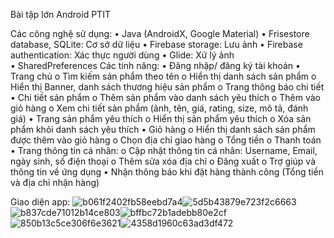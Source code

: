 Bài tập lớn Android PTIT

Các công nghệ sử dụng:
•	Java (AndroidX, Google Material)
•	Frisestore database, SQLite: Cơ sở dữ liệu
•	Firebase storage: Lưu ảnh
•	Firebase authentication: Xác thực người dùng
•	Glide: Xử lý ảnh 	
•	SharedPreferences
Các tính năng:
•	Đăng nhập/ đăng ký tài khoản
•	Trang chủ
o	Tìm kiếm sản phẩm theo tên
o	Hiển thị danh sách sản phẩm
o	Hiển thị Banner, danh sách thương hiệu sản phẩm
o	Trang thông báo chi tiết
•	Chi tiết sản phẩm
o	Thêm sản phẩm vào danh sách yêu thích
o	Thêm vào giỏ hàng 
o	Xem chi tiết sản phẩm (ảnh, tên, giá, rating, size, mô tả, đánh giá) 
•	Trang sản phẩm yêu thích
o	Hiển thị sản phẩm yêu thích
o	Xóa sản phẩm khỏi danh sách yêu thích
•	Giỏ hàng
o	Hiển thị danh sách sản phẩm được thêm vào giỏ hàng
o	Chọn địa chỉ giao hàng
o	Tổng tiền
o	Thanh toán
•	Trang thông tin cá nhân:
o	Cập nhật thông tin cá nhân: Username, Email, ngày sinh, số điện thoại
o	Thêm sửa xóa địa chỉ
o	Đăng xuất
o	Trợ giúp và thông tin về ứng dụng
•	Nhận thông báo khi đặt hàng thành công (Tổng tiền và địa chỉ nhận hàng)

Giao diện app:
![b061f2402fb58eebd7a4](https://github.com/B20DCCN624/BTL_Android_Shopping_Online/assets/85285634/fdd55f7a-aecb-4033-8bbf-f6c0e5f34fc2)![5d5b43879e723f2c6663](https://github.com/B20DCCN624/BTL_Android_Shopping_Online/assets/85285634/9f65c0bc-7a22-45d5-af30-8d825e222688)![b837cde71012b14ce803](https://github.com/B20DCCN624/BTL_Android_Shopping_Online/assets/85285634/479be1ce-12a9-4f47-9773-d2901dbc1508)![bffbc72b1adebb80e2cf](https://github.com/B20DCCN624/BTL_Android_Shopping_Online/assets/85285634/996dc294-fb4e-409e-b95f-aa0f6c9bdb07)![850b13c5ce306f6e3621](https://github.com/B20DCCN624/BTL_Android_Shopping_Online/assets/85285634/42d24dbd-7330-440f-a2f5-6d523f30384c)![4358d1960c63ad3df472](https://github.com/B20DCCN624/BTL_Android_Shopping_Online/assets/85285634/7b4a2599-2fd4-4847-8673-981b168b658f)




